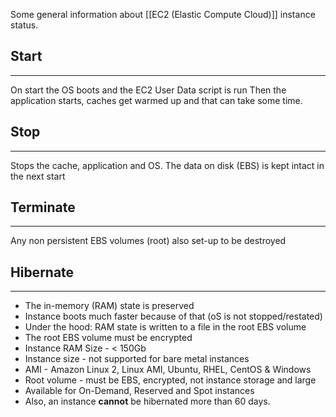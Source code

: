 Some general information about [[EC2 (Elastic Compute Cloud)]] instance status.
## Start
---
On start the OS boots and the EC2 User Data script is run
Then the application starts, caches get warmed up and that can take some time.
## Stop
---
Stops the cache, application and OS.
The data on disk (EBS) is kept intact in the next start
## Terminate
---
Any non persistent EBS volumes (root) also set-up to be destroyed 
## Hibernate
---
- The in-memory (RAM) state is preserved
- Instance boots much faster because of that (oS is not stopped/restated)
- Under the hood: RAM state is written to a file in the root EBS volume
- The root EBS volume must be encrypted
- Instance RAM Size - < 150Gb
- Instance size - not supported for bare metal instances
- AMI - Amazon Linux 2, Linux AMI, Ubuntu, RHEL, CentOS & Windows
- Root volume - must be EBS, encrypted, not instance storage and large
- Available for On-Demand, Reserved and Spot instances
- Also, an instance __cannot__ be hibernated more than 60 days.